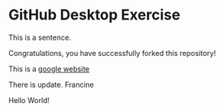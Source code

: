 # GitHub Desktop Exercise

This is a sentence.

Congratulations, you have successfully forked this repository!

This is a [google website](https://www.google.com)

There is update. Francine

Hello World!